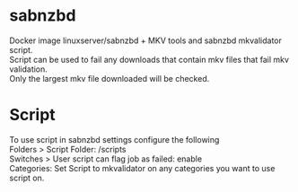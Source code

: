 # sabnzbd
Docker image linuxserver/sabnzbd + MKV tools and sabnzbd mkvalidator script.  
Script can be used to fail any downloads that contain mkv files that fail mkv validation.  
Only the largest mkv file downloaded will be checked.

# Script
To use script in sabnzbd settings configure the following  
Folders > Script Folder: /scripts  
Switches > User script can flag job as failed: enable  
Categories: Set Script to mkvalidator on any categories you want to use script on.